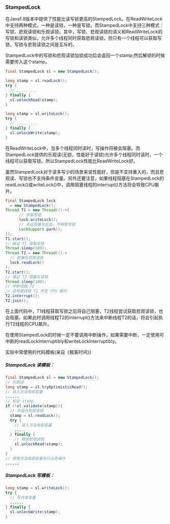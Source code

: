 ### StampedLock

​	在Java1.8版本中提供了性能比读写锁更高的StampedLock。在ReadWriteLock中支持两种模式，一种是读锁，一种是写锁。而StampedLock中支持三种模式：写锁、悲观读锁和乐观读锁。其中，写锁、悲观读锁的语义和ReadWriteLock的写锁和读锁类似，允许多个线程同时获取悲观读锁，但只有一个线程可以获取写锁，写锁与悲观读锁之间是互斥的。

​	StampedLock中的写锁和悲观读锁加锁成功后会返回一个stamp;然后解锁的时候需要传入这个stamp。

```java
final StampedLock sl = new StampedLock();

long stamp = sl.readLock();
try {
  // .........
} finally {
  sl.unlockRead(stamp);
}

long stamp = sl.writeLock();
try {
  // .........
} finally {
  sl.unlockWrite(stamp);
}

```

​	在ReadWriteLock中，当多个线程同时读时，写操作将被会阻塞。而StampedLock提供的乐观读(无锁，性能好于读锁)允许多个线程同时读时，一个线程可以获取写锁。所以StampedLock性能比ReadWriteLock好。

​	虽然StampedLock对于读多写少的场景来说性能好，但是不支持重入的，而且悲观读、写锁也不支持条件变量。另外还要注意，如果线程阻塞在StampedLock的readLock()或writeLock()中，调用阻塞线程的interrupt()方法将会导致CPU飙升。

```java
final StampedLock lock
  = new StampedLock();
Thread T1 = new Thread(()->{
      // 获取写锁
      lock.writeLock();
      // 永远阻塞在此处，不释放写锁
      LockSupport.park();
});
T1.start();
// 保证 T1 获取写锁
Thread.sleep(100);
Thread T2 = new Thread(()->
  // 阻塞在悲观读锁
  lock.readLock()
);
T2.start();
// 保证 T2 阻塞在读锁
Thread.sleep(100);
// 中断线程 T2
// 会导致线程 T2 所在 CPU 飙升
T2.interrupt();
T2.join();

```

在上面代码中，T1线程获取写锁之后将自己阻塞，T2线程尝试获取悲观读锁，也会阻塞。如果此时调用线程T2的interrupt()方法来中断线程T2的话，将会引起执行T2线程的CPU飙升。

在使用StampedLock的时候一定不要调用中断操作，如果需要中断，一定使用可中断的readLockInterruptibly和writeLockInterruptibly。

实际中常使用的代码模板(来自《极客时间》)

##### StampedLock 读模板： 

```java
final StampedLock sl = new StampedLock();
// 乐观读
long stamp = sl.tryOptimisticRead();
// 读入方法局部变量
......
// 校验 stamp
if (!sl.validate(stamp)){
  // 升级为悲观读锁
  stamp = sl.readLock();
  try {
    // 读入方法局部变量
    .....
  } finally {
    // 释放悲观读锁
    sl.unlockRead(stamp);
  }
}
// 使用方法局部变量执行业务操作
......
```

##### StampedLock 写模板：

```java
long stamp = sl.writeLock();
try {
  // 写共享变量
  ......
} finally {
  sl.unlockWrite(stamp);
}
```

​	